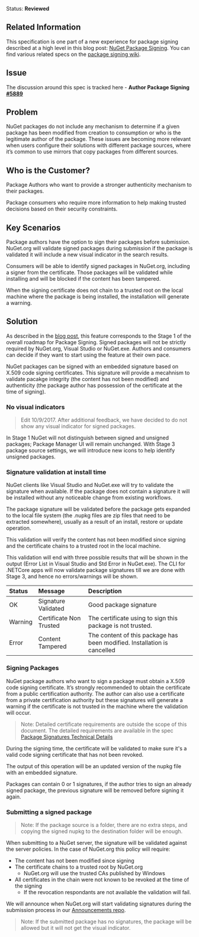 Status: **Reviewed**

## Related Information
This specification is one part of a new experience for package signing described at a high level in this blog post:  [NuGet Package Signing](https://blog.nuget.org/20170914/NuGet-Package-Signing.html). You can find various related specs on the [package signing wiki](https://github.com/NuGet/Home/wiki/Package-Signing). 

## Issue
The discussion around this spec is tracked here - **Author Package Signing [#5889](https://github.com/NuGet/Home/issues/5889)** 

## Problem

NuGet packages do not include any mechanism to determine if a given package has been modified from creation to consumption or who is the legitimate author of the package. These issues are becoming more relevant when users configure their solutions with different package sources, where it’s common to use mirrors that copy packages from different sources.

## Who is the Customer?
Package Authors who want to provide a stronger authenticity mechanism to their packages.

Package consumers who require more information to help making trusted decisions based on their security constraints.

## Key Scenarios
Package authors have the option to sign their packages before submission. NuGet.org will validate signed packages during submission if the package is validated it will include a new visual indicator in the search results. 

Consumers will be able to identify signed packages in NuGet.org, including a signer from the certificate. Those packages will be validated while installing and will be blocked if the content has been tampered.

When the signing certificate does not chain to a trusted root on the local machine where the package is being installed, the installation will generate a warning.

## Solution 

As described in the [blog post](https://blog.nuget.org/20170809/NuGet-Package-Signing.html), this feature corresponds to the Stage 1 of the overall roadmap for Package Signing. Signed packages will not be strictly required by NuGet.org, Visual Studio or NuGet.exe. Authors and consumers can decide if they want to start using the feature at their own pace. 

NuGet packages can be signed with an embedded  signature based on  X.509 code signing certificates. This signature will provide a mecahnism to validate pacakge integrity (the content has not been modified) and authenticity (the package author has possession of the certificate at the time of signing).

### No visual indicators

> Edit 10/9/2017. After additional feedback, we have decided to do not show any visual indicator for signed packages.

In Stage 1 NuGet will not distinguish between signed and unsigned packages; Package Manager UI will remain unchanged. With Stage 3 package source settings, we will introduce new icons to help identify unsigned packages.

### Signature validation at install time 

NuGet clients like Visual Studio and NuGet.exe will try to validate the signature when available. If the package does not contain a signature it will be installed without any noticeable change from existing workflows.

The package signature will be validated before the package gets expanded to the local file system (the .nupkg files are zip files that need to be extracted somewhere), usually as a result of an install, restore or update operation.

This validation will verify the content has not been modified since signing and the certificate chains to a trusted root in the local machine.

This validation will end with three possible results that will be shown in the output (Error List in Visual Studio and Std Error in NuGet.exe). The CLI for .NETCore apps will now validate package signatures till we are done with Stage 3, and hence no errors/warnings will be shown.

|Status|Message|Description|
|:-----|:------|:---------|
|OK|Signature Validated| Good package signature|
|Warning|Certificate Non Trusted| The certificate using to sign this package is not trusted.|
|Error|Content Tampered| The content of this package has been modified. Installation is cancelled|


### Signing Packages

NuGet package authors who want to sign a package must obtain a X.509 code signing certificate. It’s strongly recommended to obtain the certificate from a public certification authority. The author can also use a certificate from a private certification authority but these signatures will generate a warning if the certificate is not trusted in the machine where the validation will occur.

> Note: Detailed certificate requirements are outside the scope of this document. The detailed requirements are available in the spec [Package Signatures Technical Details](https://github.com/NuGet/Home/wiki/Package-Signatures-Technical-Details)

During the signing time, the certificate will be validated to make sure it's a valid code signing certificate that has not been revoked.

The output of this operation will be an updated version of the nupkg file with an embedded signature.

Packages can contain 0 or 1 signatures, if the author tries to sign an already signed package, the previous signature will be removed before signing it again.

### Submitting a signed package 

>Note: If the package source is a folder, there are no extra steps, and copying the signed nupkg to the destination folder will be enough.

When submitting to a NuGet server, the signature will be validated against the server policies.  In the case of NuGet.org this policy will require:

- The content has not been modified since signing
- The certificate chains to a trusted root by NuGet.org 
    - NuGet.org will use the trusted CAs published by Windows
- All certificates in the chain were not known to be revoked at the time of the signing
    - If the revocation respondants are not available the validation will fail.

We will announce when NuGet.org will start validating signatures during the submission process in our [Announcements repo](https://github.com/NuGet/Announcements).

>Note: If the submitted package has no signatures, the package will be allowed but it will not get the visual indicator.

